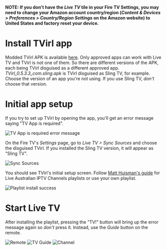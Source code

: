 **NOTE: If you don't have the _Live TV_ tile in your Fire TV Settings, you may need to change your Amazon account country/region (_Content & Devices > Preferences > Country/Region Settings_ on the Amazon website) to United States and factory reset your device.**

# Install TVirl app

Modded TVirl APK is available [here](https://forums.whirlpool.net.au/go?https%3A%2F%2Fmega.nz%2Ffolder%2FaFVUVLYT%23pNEFZi3Y6wmSyWIsavkqLw). Only approved apps can work with Live TV and TVirl is not one of them. So there are different versions of the APK, each being TVirl disguised as a different approved app. _TVirl_0.5.3.3_com.sling.apk_ is TVirl disguised as Sling TV, for example. Choose the version of an app you're not using. If you use Sling TV, _don't_ choose that version.

# Initial app setup

If you try to set up TVirl by opening the app, you'll get an error message saying "TV App is required".

![TV App is required error message](https://i.imgur.com/jrmRAqCl.png)

On the Fire TV's _Settings_ page, go to _Live TV > Sync Sources_ and choose the disguised TVirl. If you installed the Sling TV version, it will appear as "Sling TV".

![Sync Sources](https://i.imgur.com/plkVCe5l.png)

You should see TVirl's initial setup screen. Follow [Matt Huisman's guide](https://www.matthuisman.nz/2017/07/australia-iptv-epg-files.html) for Live Australian IPTV Channels playlists or use your own playlist.

![Playlist install success](https://i.imgur.com/dcNRmJjl.png)

# Start Live TV

After installing the playlist, pressing the "TV!" button will bring up the error message again so _don't_ press it. Instead, use the _Guide_ button on the remote.

![Remote](https://i.imgur.com/qmGpxLEl.jpg)
![TV Guide](https://i.imgur.com/OwEFTiLl.png)
![Channel](https://i.imgur.com/LBZOCXKl.png)